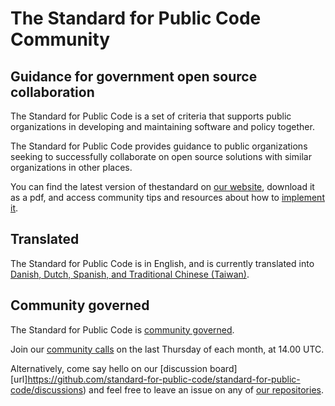 # The Standard for Public Code Community

## Guidance for government open source collaboration

The Standard for Public Code is a set of criteria that supports public organizations in developing and maintaining software and policy together.

The Standard for Public Code provides guidance to public organizations seeking to successfully collaborate on open source solutions with similar organizations in other places.

You can find the latest version of thestandard on [our website](https://www.standardforpubliccode.org/), download it as a pdf, and access community tips and resources about how to [implement it](https://standard-for-public-code.github.io/community-implementation-guide-standard/).

## Translated 

The Standard for Public Code is in English, and is currently translated into [Danish, Dutch, Spanish, and Traditional Chinese (Taiwan)](https://translations.standardforpubliccode.org/).

## Community governed

The Standard for Public Code is [community governed](https://github.com/standard-for-public-code/standard-for-public-code/blob/develop/GOVERNANCE.md).

Join our [community calls](https://teams.microsoft.com/l/meetup-join/19%3ameeting_YWM5MDBlY2MtZTU0NS00OThlLWFiMmUtNzQ5OWE5YmQ5Njg3%40thread.v2/0?context=%7b%22Tid%22%3a%227d66e379-7f94-41f8-a2ba-fc9740f2faa0%22%2c%22Oid%22%3a%22b38483a2-0f69-4cbc-bac9-8e3fd9e389b2%22%7d) on the last Thursday of each month, at 14.00 UTC.

Alternatively, come say hello on our [discussion board][url]https://github.com/standard-for-public-code/standard-for-public-code/discussions) and feel free to leave an issue on any of [our repositories](https://github.com/orgs/standard-for-public-code/repositories).

